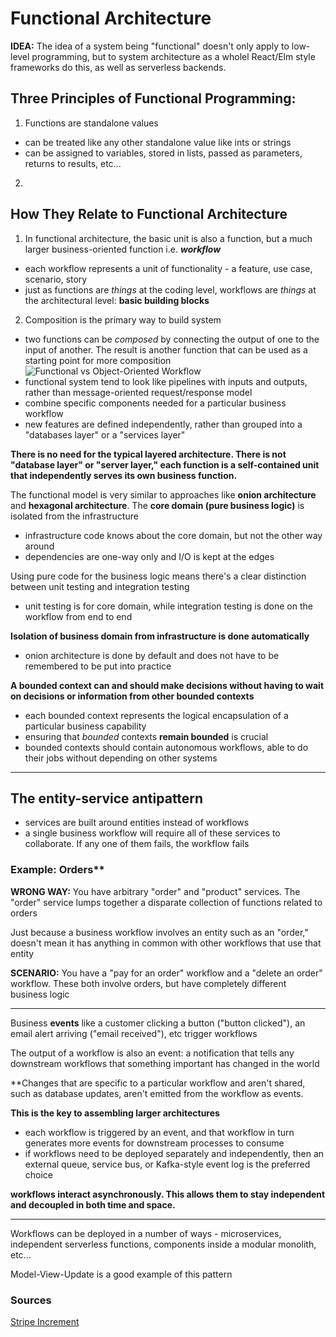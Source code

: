 # Functional Architecture

**IDEA:** The idea of a system being "functional" doesn't only apply to low-level programming, but to system architecture as a wholel React/Elm style frameworks do this, as well as serverless backends.

## Three Principles of Functional Programming:
1. Functions are standalone values 
- can be treated like any other standalone value like ints or strings
- can be assigned to variables, stored in lists, passed as parameters, returns to results, etc...
2. 

## How They Relate to Functional Architecture
1. In functional architecture, the basic unit is also a function, but a much larger business-oriented function i.e. ***workflow***
- each workflow represents a unit of functionality - a feature, use case, scenario, story 
- just as functions are _things_ at the coding level, workflows are _things_ at the architectural level: **basic building blocks**
2. Composition is the primary way to build system
- two functions can be _composed_ by connecting the output of one to the input of another. The result is another function that can be used as a starting point for more composition
![Functional vs Object-Oriented Workflow](../images/function-vs-oo-workflow.png?raw=true "Functional vs Object-Oriented Workflow")
- functional system tend to look like pipelines with inputs and outputs, rather than message-oriented request/response model
- combine specific components needed for a particular business workflow
- new features are defined independently, rather than grouped into a "databases layer" or a "services layer"

**There is no need for the typical layered architecture. There is not "database layer" or "server layer," each function is a self-contained unit that independently serves its own business function.**

The functional model is very similar to approaches like **onion architecture** and **hexagonal architecture**. The **core domain (pure business logic)** is isolated from the infrastructure
- infrastructure code knows about the core domain, but not the other way around
- dependencies are one-way only and I/O is kept at the edges

Using pure code for the business logic means there's a clear distinction between unit testing and integration testing
- unit testing is for core domain, while integration testing is done on the workflow from end to end

**Isolation of business domain from infrastructure is done automatically**
- onion architecture is done by default and does not have to be remembered to be put into practice

**A bounded context can and should make decisions without having to wait on decisions or information from other bounded contexts**
- each bounded context represents the logical encapsulation of a particular business capability
- ensuring that _bounded_ contexts **remain bounded** is crucial
- bounded contexts should contain autonomous workflows, able to do their jobs without depending on other systems

---

## The entity-service antipattern
- services are built around entities instead of workflows
- a single business workflow will require all of these services to collaborate. If any one of them fails, the workflow fails 

### Example: Orders**
**WRONG WAY:** You have arbitrary "order" and "product" services. The "order" service lumps together a disparate collection of functions related to orders

Just because a business workflow involves an entity such as an "order," doesn't mean it has anything in common with other workflows that use that entity

**SCENARIO:** You have a "pay for an order" workflow and a "delete an order" workflow. These both involve orders, but have completely different business logic

---

Business **events** like a customer clicking a button ("button clicked"), an email alert arriving ("email received"), etc trigger workflows 

The output of a workflow is also an event: a notification that tells any downstream workflows that something important has changed in the world

**Changes that are specific to a particular workflow and aren't shared, such as database updates, aren't emitted from the workflow as events.

**This is the key to assembling larger architectures**
- each workflow is triggered by an event, and that workflow in turn generates more events for downstream processes to consume
- if workflows need to be deployed separately and independently, then an external queue, service bus, or Kafka-style event log is the preferred choice

**workflows interact asynchronously. This allows them to stay independent and decoupled in both time and space.**

---

Workflows can be deployed in a number of ways - microservices, independent serverless functions, components inside a modular monolith, etc...

Model-View-Update is a good example of this pattern

### Sources
[Stripe Increment](https://increment.com/software-architecture/primer-on-functional-architecture/https://increment.com/software-architecture/primer-on-functional-architecture/)